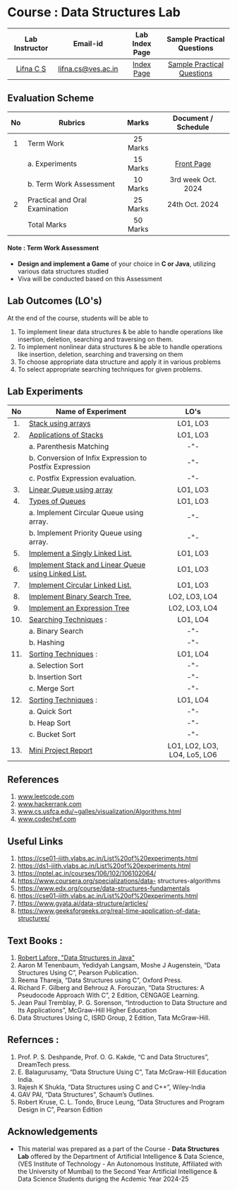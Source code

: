 # Course : Data Structures Lab
| Lab Instructor | Email-id | Lab Index Page | Sample Practical Questions |
| :-------------:| :--------: | :--------------: | :-------------------: | 
| [Lifna C S](https://www.linkedin.com/in/lifna-c-s-94015678/) | lifna.cs@ves.ac.in | [Index Page](https://github.com/LifnaJos/Data_Structures-Theory-Lab-NADPC32/blob/main/NADPC32_DS_Index.pdf) | [Sample Practical Questions](https://github.com/LifnaJos/Data_Structures-Theory-Lab-NADPC32/blob/main/NADPC32_DS_PracticalQuestions.pdf) |

## Evaluation Scheme 

| No | Rubrics | Marks | Document / Schedule |
| :--: | ------------------ | :----: |:----------: |
| 1 | Term Work | 25 Marks | |
| | a. Experiments | 15 Marks | [Front Page](https://github.com/LifnaJos/Data_Structures-Theory-Lab-NADPC32/blob/main/NADPC32_DSLab_FrontPage.pdf)|
| | b. Term Work Assessment | 10 Marks | 3rd week Oct. 2024 |
| 2 | Practical and Oral Examination | 25 Marks | 24th Oct. 2024 |
|   | Total Marks | 50 Marks | |

#### Note :  Term Work Assessment 
- **Design and implement a Game** of your choice in **C or Java**, utilizing various data structures studied
- Viva will be conducted based on this Assessment 

## Lab Outcomes (LO's)
At the end of the course, students will be able to
1. To implement linear data structures & be able to handle operations like insertion, deletion, searching and traversing on them. 
2. To implement nonlinear data structures & be able to handle operations like insertion, deletion, searching and traversing on them
3. To choose appropriate data structure and apply it in various problems 
4. To select appropriate searching techniques for given problems. 

## Lab Experiments
| No | Name of Experiment | LO's |
| :--: | ------------------ | :----: |
| 1. | [Stack using arrays](https://github.com/LifnaJos/DataStructures/blob/main/Lab_Experiments/Lab_1_Stack.md) | LO1, LO3 |
| 2. | [Applications of Stacks](https://github.com/LifnaJos/DataStructures/blob/main/Lab_Experiments/Lab_2_Appln_Stack.md) | LO1, LO3 |
|  | a. Parenthesis Matching | -"- |
|  | b. Conversion of Infix Expression to Postfix Expression | -"- |
|  | c. Postfix Expression evaluation. | -"-  |
| 3. | [Linear Queue using array](https://github.com/LifnaJos/DataStructures/blob/main/Lab_Experiments/Lab_3_Queue.md) | LO1, LO3 |
| 4. | [Types of Queues](https://github.com/LifnaJos/DataStructures/blob/main/Lab_Experiments/Lab_4_CQ_PQ.md) | LO1, LO3 |
|    | a. Implement Circular Queue using array. | -"- |
|    | b. Implement Priority Queue using array. |  -"- |
| 5. | [Implement a Singly Linked List.](https://github.com/LifnaJos/DataStructures/blob/main/Lab_Experiments/Lab_5_SLL.md) | LO1, LO3 |
| 6. | [Implement Stack and Linear Queue using Linked List.](https://github.com/LifnaJos/DataStructures/blob/main/Lab_Experiments/Lab_6_Stack_Queue_LL.md) | LO1, LO3 |
| 7. | [Implement Circular Linked List.](https://github.com/LifnaJos/DataStructures/blob/main/Lab_Experiments/Lab_7_CLL.md) | LO1, LO3 |
| 8. | [Implement Binary Search Tree.](https://github.com/LifnaJos/DataStructures/blob/main/Lab_Experiments/Lab_8_BST.md) | LO2, LO3, LO4 |
| 9. | [Implement an Expression Tree](https://github.com/LifnaJos/DataStructures/blob/main/Lab_Experiments/Lab_9_ET.md) | LO2, LO3, LO4 |
| 10. | [Searching Techniques](https://github.com/LifnaJos/Data_Structures-Theory-Lab-NADPC32/blob/main/Lab_Experiments/Lab_10_Search.md) : | LO1, LO4 |
| | a. Binary Search | -"-  | 
| | b. Hashing | -"-  |
| 11. | [Sorting Techniques](https://github.com/LifnaJos/Data_Structures-Theory-Lab-NADPC32/blob/main/Lab_Experiments/Lab_11_Sort_1.md) : | LO1, LO4 |
| | a. Selection Sort | -"-  | 
| | b. Insertion Sort |  -"- |
| | c. Merge Sort | -"-  |
| 12. | [Sorting Techniques](https://github.com/LifnaJos/Data_Structures-Theory-Lab-NADPC32/blob/main/Lab_Experiments/Lab_12_Sort_2.md) :  | LO1, LO4 |
| | a. Quick Sort | -"-  |
| | b. Heap Sort |  -"- | 
| | c. Bucket Sort |  -"- |
| 13.| [Mini Project Report](https://github.com/LifnaJos/Data_Structures-Theory-Lab-NADPC32/blob/main/DS_Game_MiniProject_Report.md) | LO1, LO2, LO3, LO4, Lo5, LO6 |

## References
1. www.leetcode.com
2. www.hackerrank.com
3. www.cs.usfca.edu/~galles/visualization/Algorithms.html
4. www.codechef.com

## Useful Links
1. https://cse01-iiith.vlabs.ac.in/List%20of%20experiments.html
2. https://ds1-iiith.vlabs.ac.in/List%20of%20experiments.html
3. https://nptel.ac.in/courses/106/102/106102064/
4. https://www.coursera.org/specializations/data- structures-algorithms
5. https://www.edx.org/course/data-structures-fundamentals
6. https://cse01-iiith.vlabs.ac.in/List%20of%20experiments.html
7. https://www.gyata.ai/data-structure/articles/
8. https://www.geeksforgeeks.org/real-time-application-of-data-structures/
 
## Text Books :
1. [Robert Lafore, "Data Structures in Java"](https://github.com/LifnaJos/Data_Structures-Theory-Lab-NADPC32/blob/main/Lab_Experiments/Data%20Structures%20%26%20Algorithms%20in%20Java%20-%20Robert%20Lafore.pdf)
2. Aaron M Tenenbaum, Yedidyah Langsam, Moshe J Augenstein, “Data Structures Using C”, Pearson Publication.
3. Reema Thareja, “Data Structures using C”, Oxford Press.
4. Richard F. Gilberg and Behrouz A. Forouzan, “Data Structures: A Pseudocode Approach With C”, 2  Edition, CENGAGE Learning.
5. Jean Paul Tremblay, P. G. Sorenson, “Introduction to Data Structure and Its Applications”, McGraw-Hill Higher Education
6. Data Structures Using C, ISRD Group, 2  Edition, Tata McGraw-Hill.
   
## Refernces :
1. Prof. P. S. Deshpande, Prof. O. G. Kakde, “C and Data Structures”, DreamTech press.
2. E. Balagurusamy, “Data Structure Using C”, Tata McGraw-Hill Education India.
3. Rajesh K Shukla, “Data Structures using C and C++”, Wiley-India
4. GAV PAI, “Data Structures”, Schaum’s Outlines.
5. Robert Kruse, C. L. Tondo, Bruce Leung, “Data Structures and Program Design in C”, Pearson Edition
   
## Acknowledgements
* This material was prepared as a part of the Course - **Data Structures Lab** offered by the  Department of Artificial Intelligence & Data Science, (VES Institute of Technology - An Autonomous Institute, Affiliated with the University of Mumbai) to the Second Year Artificial Intelligence & Data Science Students durigng the Acdemic Year 2024-25
